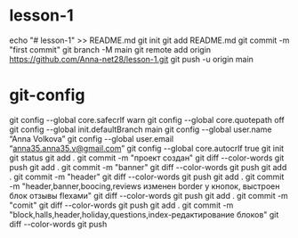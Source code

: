 # lesson-1
echo "# lesson-1" >> README.md
git init
git add README.md
git commit -m "first commit"
git branch -M main
git remote add origin https://github.com/Anna-net28/lesson-1.git
git push -u origin main
# git-config
git config --global core.safecrlf warn
git config --global core.quotepath off
git config --global init.defaultBranch main
git config --global user.name “Anna Volkova”
git config --global user.email “anna35.anna35.v@gmail.com”
git config --global core.autocrlf true
git init
git status
git add .
git commit -m "проект создан"
git diff --color-words
git push
git add .
git commit -m "banner"
git diff --color-words
git push
git add .
git commit -m "header"
git diff --color-words
git push
git add .
git commit -m "header,banner,boocing,reviews изменен border у кнопок, выстроен блок отзывы flexами"
git diff --color-words
git push
git add .
git commit -m "comit"
git diff --color-words
git push
git add .
git commit -m "block,halls,header,holiday,questions,index-редактирование блоков"
git diff --color-words
git push